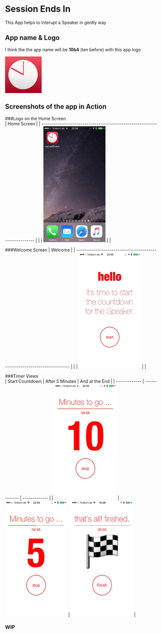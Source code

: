 # Session Ends In
This App helps to Interupt a Speaker in gently way

## App name & Logo
I think the the app name will be __10b4__ (ten before) with this app logo

![Logo](SessionEndsIn/Assets.xcassets/AppIcon.appiconset/logo_v4_120_sei.png)

## Screenshots of the app in Action
###Logo on the Home Screen  
| Home Screen |
| -------------------------------------------------------------------------- | |
| <img src="./Screenshots/IMG_5845.jpg" alt="logo" width="204" height="380"> | |

###Welcome Screen
| Welcome |
| -------------------------------------------------------------------------- | |
| <img src="./Screenshots/IMG_5842.jpg" alt="logo" width="204" height="380"> | |

###Timer Views  
| Start Countdown  | After 5 Minutes | And at the End |
| ------------- | ------------- | ------------- |
| <img src="./Screenshots/IMG_5843.jpg" alt="Timer View 10" width="204" height="380">  | <img src="./Screenshots/IMG_5844.jpg" alt="Timer View 5" width="204" height="380">  | <img src="./Screenshots/IMG_5848.jpg" alt="Timer View Final" width="204" height="380"> |

### WIP